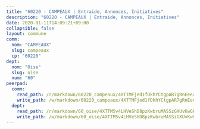 ```yaml
---
title: "60220 - CAMPEAUX | Entraide, Annonces, Initiatives"
description: "60220 - CAMPEAUX | Entraide, Annonces, Initiatives"
date: 2020-01-11T14:09:21+09:00
collapsible: false
layout: commune
comm:
  nom: "CAMPEAUX"
  slug: campeaux
  cp: "60220"
dept:
  nom: "Oise"
  slug: oise
  num: "60"
peerpad:
  comm:
    read_path: /r/markdown/60220_campeaux/4XTTMFjed1fDkhYCtgpAR7gRnEeeZHWfkLXEyT3KEtczfD7iR
    write_path: /w/markdown/60220_campeaux/4XTTMFjed1fDkhYCtgpAR7gRnEeeZHWfkLXEyT3KEtczfD7iR-K3TgTsfjnXDTZWhKE5dbzzoQmdafnaF4Y6YT1Hn6hqLnzXiHjmQ5MgGCKqMDv7yMLWetrKTqnXgiYiXyVWhGf9ov8kTcd7XwgPKfwHSYqGYgBte6ULU4EoEWJ4EYPBondo2AGV2h
  dept:
    read_path: /r/markdown/60_oise/4XTTM5v4LHVeShD8pzKwbruMASSzGXUvKwGPyPNR6Aq6aruGY
    write_path: /w/markdown/60_oise/4XTTM5v4LHVeShD8pzKwbruMASSzGXUvKwGPyPNR6Aq6aruGY-K3TgTfEPmBuMGxs3WizC7aafmuSUvuvwsE7nM986pS4fEczEhokrfL1mXNtU722XatpEcDhfhLf5xd24JkCKBD4DcQHeF5CYjEkAVzDN3PuQerZfYGZ5zy2XFcJNh2Z1pYjLoQTn
---
```


